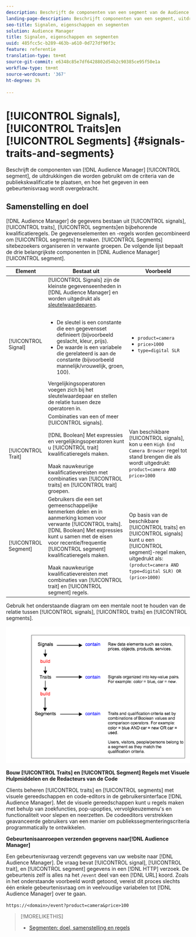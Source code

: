 ```yaml
---
description: Beschrijft de componenten van een segment van de Audience Manager, de uitdrukkingen die worden gebruikt om de criteria van de publiekskwalificatie te plaatsen, en hoe het gegeven in een gebeurtenisvraag wordt overgebracht.
landing-page-description: Beschrijft componenten van een segment, uitdrukkingen die worden gebruikt om de criteria van de publiekskwalificatie te plaatsen, en hoe het gegeven wordt overgebracht.
seo-title: Signalen, eigenschappen en segmenten
solution: Audience Manager
title: Signalen, eigenschappen en segmenten
uuid: 485fcc5c-b289-463b-a610-0d727df90f3c
feature: referentie
translation-type: tm+mt
source-git-commit: e6348c85e7df6428802d54b2c90385ce95f50e1a
workflow-type: tm+mt
source-wordcount: '367'
ht-degree: 3%

---
```



# [!UICONTROL Signals],  [!UICONTROL Traits]en  [!UICONTROL Segments] {#signals-traits-and-segments}

Beschrijft de componenten van [!DNL Audience Manager] [!UICONTROL segment], de uitdrukkingen die worden gebruikt om de criteria van de publiekskwalificatie te plaatsen, en hoe het gegeven in een gebeurtenisvraag wordt overgebracht.

## Samenstelling en doel

[!DNL Audience Manager] de gegevens bestaan uit  [!UICONTROL signals],  [!UICONTROL traits],  [!UICONTROL segments]en bijbehorende kwalificatieregels. De gegevenselementen en -regels worden gecombineerd om [!UICONTROL segments] te maken. [!UICONTROL Segments] sitebezoekers organiseren in verwante groepen. De volgende lijst bepaalt de drie belangrijkste componenten in [!DNL Audience Manager] [!UICONTROL segment].

| Element | Bestaat uit | Voorbeeld |
|---|---|---|
| [!UICONTROL Signal] | [!UICONTROL Signals] zijn de kleinste gegevenseenheden in  [!DNL Audience Manager] en worden uitgedrukt als  [sleutelwaardeparen](../reference/key-value-pairs-explained.md).<br><br><ul><li>De sleutel is een constante die een gegevensset definieert (bijvoorbeeld geslacht, kleur, prijs).</li><li>De waarde is een variabele die gerelateerd is aan de constante (bijvoorbeeld mannelijk/vrouwelijk, groen, 100).</li></ul>Vergelijkingsoperatoren voegen zich bij het sleutelwaardepaar en stellen de relatie tussen deze operatoren in. | <ul><li>`product=camera`</li><li>`price>1000`</li><li>`type=digital SLR`</li></ul> |
| [!UICONTROL Trait] | Combinaties van een of meer [!UICONTROL signals].<br><br> [!DNL Boolean] Met expressies en vergelijkingsoperatoren kunt u  [!UICONTROL trait] kwalificatieregels maken. <br><br>Maak nauwkeurige kwalificatievereisten met combinaties van  [!UICONTROL traits] en  [!UICONTROL trait] groepen. | Van beschikbare [!UICONTROL signals], kon u een `High End Camera Browser` regel tot stand brengen die als wordt uitgedrukt: `product=camera AND price>1000` |
| [!UICONTROL Segment] | Gebruikers die een set gemeenschappelijke kenmerken delen en in aanmerking komen voor verwante [!UICONTROL traits]. [!DNL Boolean] Met expressies kunt u samen met de eisen voor recentie/frequentie  [!UICONTROL segment] kwalificatieregels maken.<br><br> Maak nauwkeurige kwalificatievereisten met combinaties van  [!UICONTROL trait] en  [!UICONTROL segment] regels. | Op basis van de beschikbare [!UICONTROL traits] en [!UICONTROL signals] kunt u een [!UICONTROL segment]-regel maken, uitgedrukt als:`(product=camera AND type=digital SLR) OR (price>1000)` |

Gebruik het onderstaande diagram om een mentale noot te houden van de relatie tussen [!UICONTROL signals], [!UICONTROL traits] en [!UICONTROL segments].

![](assets/signals-traits-segments.png)

**Bouw  [!UICONTROL Traits] en  [!UICONTROL Segment] Regels met Visuele Hulpmiddelen en de Redacteurs van de Code**

Clients beheren [!UICONTROL traits] en [!UICONTROL segments] met visuele gereedschappen en code-editors in de gebruikersinterface [!DNL Audience Manager]. Met de visuele gereedschappen kunt u regels maken met behulp van zoekfuncties, pop-upopties, vervolgkeuzemenu&#39;s en functionaliteit voor slepen en neerzetten. De codeeditors verstrekken geavanceerde gebruikers van een manier om publiekssegmenteringscriteria programmatically te ontwikkelen.

**Gebeurtenisaanroepen verzenden gegevens naar[!DNL Audience Manager]**

Een gebeurtenisvraag verzendt gegevens van uw website naar [!DNL Audience Manager]. De vraag bevat [!UICONTROL signal], [!UICONTROL trait], en [!UICONTROL segment] gegevens in een [!DNL HTTP] verzoek. De gebeurtenis zelf is alles na het `/event` deel van een [!DNL URL] koord. Zoals in het onderstaande voorbeeld wordt getoond, vereist dit proces slechts één enkele gebeurtenisvraag om in veelvoudige variabelen tot [!DNL Audience Manager] over te gaan.

`https://<domain>/event?product=camera&price>100`

>[!MORELIKETHIS]
>
>* [Segmenten: doel, samenstelling en regels](../features/segments/segments-purpose.md)

